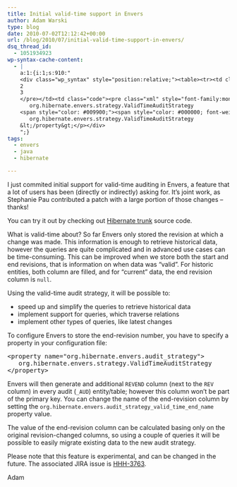 ```yaml
---
title: Initial valid-time support in Envers
author: Adam Warski
type: blog
date: 2010-07-02T12:12:42+00:00
url: /blog/2010/07/initial-valid-time-support-in-envers/
dsq_thread_id:
  - 1051934923
wp-syntax-cache-content:
  - |
    a:1:{i:1;s:910:"
    <div class="wp_syntax" style="position:relative;"><table><tr><td class="line_numbers"><pre>1
    2
    3
    </pre></td><td class="code"><pre class="xml" style="font-family:monospace;"><span style="color: #009900;"><span style="color: #000000; font-weight: bold;">&lt;property</span> <span style="color: #000066;">name</span>=<span style="color: #ff0000;">&quot;org.hibernate.envers.audit_strategy&quot;</span><span style="color: #000000; font-weight: bold;">&gt;</span></span>
       org.hibernate.envers.strategy.ValidTimeAuditStrategy
    <span style="color: #009900;"><span style="color: #000000; font-weight: bold;">&lt;/property<span style="color: #000000; font-weight: bold;">&gt;</span></span></span></pre></td></tr></table><p class="theCode" style="display:none;">&lt;property name=&quot;org.hibernate.envers.audit_strategy&quot;&gt;
       org.hibernate.envers.strategy.ValidTimeAuditStrategy
    &lt;/property&gt;</p></div>
    ";}
tags:
  - envers
  - java
  - hibernate

---
```

I just commited initial support for valid-time auditing in Envers, a feature that a lot of users has been (directly or indirectly) asking for. It&#8217;s joint work, as Stephanie Pau contributed a patch with a large portion of those changes &#8211; thanks!

You can try it out by checking out [Hibernate trunk][1] source code.

What is valid-time about? So far Envers only stored the revision at which a change was made. This information is enough to retrieve historical data, however the queries are quite complicated and in advanced use cases can be time-consuming. This can be improved when we store both the start and end revisions, that is information on when data was &#8220;valid&#8221;. For historic entities, both column are filled, and for &#8220;current&#8221; data, the end revision column is `null`.

Using the valid-time audit strategy, it will be possible to:

  * speed up and simplify the queries to retrieve historical data
  * implement support for queries, which traverse relations
  * implement other types of queries, like latest changes

To configure Envers to store the end-revision number, you have to specify a property in your configuration file:

<pre lang="xml" line="1">&lt;property name="org.hibernate.envers.audit_strategy">
   org.hibernate.envers.strategy.ValidTimeAuditStrategy
&lt;/property>
</pre>

Envers will then generate and additional `REVEND` column (next to the `REV` column) in every audit (`_AUD`) entity/table; however this column won&#8217;t be part of the primary key. You can change the name of the end-revision column by setting the `org.hibernate.envers.audit_strategy_valid_time_end_name` property value.

The value of the end-revision column can be calculated basing only on the original revision-changed columns, so using a couple of queries it will be possible to easily migrate existing data to the new audit strategy.

Please note that this feature is experimental, and can be changed in the future. The associated JIRA issue is [HHH-3763][2].

Adam

 [1]: http://anonsvn.jboss.org/repos/hibernate/core/trunk
 [2]: http://opensource.atlassian.com/projects/hibernate/browse/HHH-3763
